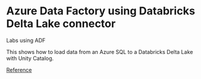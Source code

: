 # Azure Data Factory using Databricks Delta Lake connector
Labs using ADF

This shows how to load data from an Azure SQL to a Databricks Delta Lake with Unity Catalog.

[Reference](https://techcommunity.microsoft.com/blog/analyticsonazure/azure-data-factory-and-azure-databricks-best-practices/3074262#:%7E:text=ADF%20copy%20activities%20can%20ingest%20data%20from%20various,make%20sure%20to%20check%20out%20this%20blog%20post)
